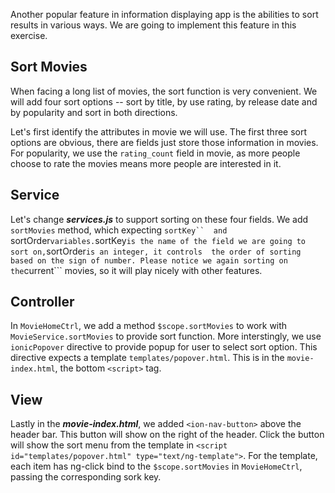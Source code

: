 Another popular feature in information displaying app is the abilities to sort results in various ways. We are going to 
implement this feature in this exercise.

## Sort Movies

When facing a long list of movies, the sort function is very convenient. We will add four sort options -- sort by title, 
by use rating, by release date and by popularity and sort in both directions.

Let's first identify the attributes in movie we will use. The first three sort options are obvious, there are fields just 
store those information in movies. For popularity, we use the ```rating_count``` field in movie, as more people choose to rate 
the movies means more people are interested in it.

## Service

Let's change ***services.js*** to support sorting on these four fields. We add ```sortMovies``` method, which expecting ```sortKey`` 
and ```sortOrder``` variables. ```sortKey``` is the name of the field we are going to sort on, ```sortOrder``` is an integer, it controls 
the order of sorting based on the sign of number. Please notice we again sorting on the ```current``` movies, so it will play nicely 
with other features.

## Controller

In ```MovieHomeCtrl```, we add a method ```$scope.sortMovies``` to work with ```MovieService.sortMovies``` to provide sort function. 
More interstingly, we use ```ionicPopover``` directive to provide popup for user to select sort option. This directive expects 
a template ```templates/popover.html```. This is in the ```movie-index.html```, the bottom ```<script>``` tag. 

## View

Lastly in the ***movie-index.html***, we added ```<ion-nav-button>``` above the header bar. This button will show on the right of the 
header. Click the button will show the sort menu from the template in ```<script id="templates/popover.html" type="text/ng-template">```. 
For the template, each item has ng-click bind to the ```$scope.sortMovies``` in ```MovieHomeCtrl```, passing the corresponding sork key.

